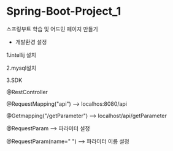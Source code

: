 # Spring-Boot-Project_1
스프링부트 학습 및 어드민 페이지 만들기

* 개발환경 설정

1.intellij 설치

2.mysql설치

3.SDK 


@RestController

@RequestMapping("api") --> localhos:8080/api

@Getmapping("/getParameter") --> localhost/api/getParameter

@RequestParam --> 파라미터 설정

@RequestParam(name=" ") --> 파라미터 이름 설정
